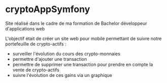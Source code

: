 # cryptoAppSymfony

Site réalisé dans le cadre de ma formation de Bachelor développeur d'applications web

L'objectif était de créer un site web pour mobile permettant de suivre notre portefeuille de crypto-actifs :
- surveiller l'évolution du cours des crypto-monnaies
- permettre d'ajouter une transaction
- permettre de supprimer une transaction pour prendre en compte la vente de crypto-actifs
- suivre l'évolution de ces gains via un graphique
